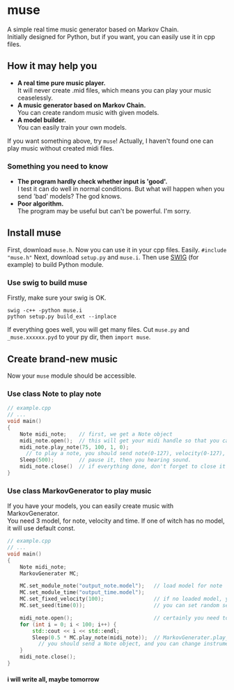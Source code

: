# muse
A simple real time music generator based on Markov Chain.   
Initially designed for Python, but if you want, you can easily use it in cpp files.

## How it may help you
- __A real time pure music player.__  
  It will never create .mid files, which means you can play your music ceaselessly.
- __A music generator based on Markov Chain.__  
  You can create random music with given models.
- __A model builder.__  
  You can easily train your own models.

If you want something above, try `muse`! Actually, I haven't found one can play music without created midi files.

### Something you need to know
- __The program hardly check whether input is 'good'.__  
  I test it can do well in normal conditions. But what will happen when you send 'bad' models? The god knows.
- __Poor algorithm.__  
  The program may be useful but can't be powerful. I'm sorry.

## Install muse
First, download `muse.h`. Now you can use it in your cpp files. Easily. `#include "muse.h"`
Next, download `setup.py` and `muse.i`. Then use [SWIG](https://github.com/swig/swig) (for example) to build Python module.
### Use swig to build muse
Firstly, make sure your swig is OK.
```
swig -c++ -python muse.i
python setup.py build_ext --inplace
```
If everything goes well, you will get many files. Cut `muse.py` and `_muse.xxxxxx.pyd` to your py dir, then `import muse`.

## Create brand-new music
Now your `muse` module should be accessible.

### Use class Note to play note
```c++
// example.cpp
// ...
void main()
{
    Note midi_note;    // first, we get a Note object
    midi_note.open();  // this will get your midi handle so that you can play note
    midi_note.play_note(75, 100, 1, 0);
      // to play a note, you should send note(0-127), velocity(0-127), instrument(0-127, default 0), channel(0-15, default 0)
    Sleep(500);        // pause it, then you hearing sound.
    midi_note.close()  // if everything done, don't forget to close it
}
```
### Use class MarkovGenerator to play music
If you have your models, you can easily create music with MarkovGenerator.  
You need 3 model, for note, velocity and time. If one of witch has no model, it will use default const.
```c++
// example.cpp
// ...
void main()
{
    Note midi_note;
    MarkovGenerater MC;

    MC.set_module_note("output_note.model");   // load model for note
    MC.set_module_time("output_time.model");
    MC.set_fixed_velocity(100);                // if no loaded model, you can change the used default const
    MC.set_seed(time(0));                      // you can set random seed with, such as, fortune number

    midi_note.open();                          // certainly you need to open Note
    for (int i = 0; i < 100; i++) {
        std::cout << i << std::endl;
        Sleep(0.5 * MC.play_note(midi_note));  // MarkovGenerater.play_note will return the time of note
          // you should send a Note object, and you can change instrument(0-127, default 0) and channel(0-15, default 0)
    }
    midi_note.close();
}
```
#### i will write all, maybe tomorrow
